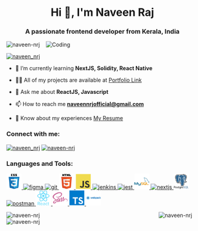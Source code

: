 
<h1 align="center">Hi 👋, I'm Naveen Raj</h1>
<h3 align="center">A passionate frontend developer from Kerala, India</h3>

<img align="right" alt="Coding" width="400" src="[https://camo.githubusercontent.com/c1dcb74cc1c1835b1d716f5051499a2814c683c806b15f04b0eba492863703e9/68747470733a2f2f63646e2e6472696262626c652e636f6d2f75736572732f3733303730332f73637265656e73686f74732f363538313234332f6176656e746f2e676966](https://media4.giphy.com/media/v1.Y2lkPTc5MGI3NjExaXE0emhubGw4OG1qaTIxMHZqZ2d1cW90bnczdmR5dWdwYWF2ZDZrZSZlcD12MV9pbnRlcm5hbF9naWZfYnlfaWQmY3Q9Zw/qgQUggAC3Pfv687qPC/giphy.gif)"/>

<p align="left"> <img src="https://komarev.com/ghpvc/?username=naveen-nrj&label=Profile%20views&color=0e75b6&style=flat" alt="naveen-nrj" /> </p>

<p align="left"> <a href="https://twitter.com/naveen_nrj" target="blank"><img src="https://img.shields.io/twitter/follow/naveen_nrj?logo=twitter&style=for-the-badge" alt="naveen_nrj" /></a> </p>

- 🌱 I’m currently learning **NextJS, Solidity, React Native**

- 👨‍💻 All of my projects are available at [Portfolio Link](https://naveen-raj-portfolio.vercel.app/)

- 💬 Ask me about **ReactJS, Javascript**

- 📫 How to reach me **naveennrjofficial@gmail.com**

- 📄 Know about my experiences [My Resume](https://drive.google.com/file/d/1iRZBimSdUQyM_5T8ebMRmVSunklCIemm/view?usp=share_link)

<h3 align="left">Connect with me:</h3>
<p align="left">
<a href="https://twitter.com/naveen_nrj" target="blank"><img align="center" src="https://raw.githubusercontent.com/rahuldkjain/github-profile-readme-generator/master/src/images/icons/Social/twitter.svg" alt="naveen_nrj" height="30" width="40" /></a>
<a href="https://linkedin.com/in/naveen-nrj" target="blank"><img align="center" src="https://raw.githubusercontent.com/rahuldkjain/github-profile-readme-generator/master/src/images/icons/Social/linked-in-alt.svg" alt="naveen-nrj" height="30" width="40" /></a>
</p>

<h3 align="left">Languages and Tools:</h3>
<p align="left" > <a href="https://www.w3schools.com/css/" target="_blank" rel="noreferrer"> <img src="https://raw.githubusercontent.com/devicons/devicon/master/icons/css3/css3-original-wordmark.svg" alt="css3" width="40" height="40"/> </a> <a href="https://www.figma.com/" target="_blank" rel="noreferrer"> <img src="https://www.vectorlogo.zone/logos/figma/figma-icon.svg" alt="figma" width="40" height="40"/> </a> <a href="https://git-scm.com/" target="_blank" rel="noreferrer"> <img src="https://www.vectorlogo.zone/logos/git-scm/git-scm-icon.svg" alt="git" width="40" height="40"/> </a> <a href="https://www.w3.org/html/" target="_blank" rel="noreferrer"> <img src="https://raw.githubusercontent.com/devicons/devicon/master/icons/html5/html5-original-wordmark.svg" alt="html5" width="40" height="40"/> </a> <a href="https://developer.mozilla.org/en-US/docs/Web/JavaScript" target="_blank" rel="noreferrer"> <img src="https://raw.githubusercontent.com/devicons/devicon/master/icons/javascript/javascript-original.svg" alt="javascript" width="40" height="40"/> </a> <a href="https://www.jenkins.io" target="_blank" rel="noreferrer"> <img src="https://www.vectorlogo.zone/logos/jenkins/jenkins-icon.svg" alt="jenkins" width="40" height="40"/> </a> <a href="https://jestjs.io" target="_blank" rel="noreferrer"> <img src="https://www.vectorlogo.zone/logos/jestjsio/jestjsio-icon.svg" alt="jest" width="40" height="40"/> </a> <a href="https://www.mysql.com/" target="_blank" rel="noreferrer"> <img src="https://raw.githubusercontent.com/devicons/devicon/master/icons/mysql/mysql-original-wordmark.svg" alt="mysql" width="40" height="40"/> </a> <a href="https://nextjs.org/" target="_blank" rel="noreferrer"> <img src="https://cdn.worldvectorlogo.com/logos/nextjs-2.svg" alt="nextjs" width="40" height="40"/> </a> <a href="https://www.postgresql.org" target="_blank" rel="noreferrer"> <img src="https://raw.githubusercontent.com/devicons/devicon/master/icons/postgresql/postgresql-original-wordmark.svg" alt="postgresql" width="40" height="40"/> </a> <a href="https://postman.com" target="_blank" rel="noreferrer"> <img src="https://www.vectorlogo.zone/logos/getpostman/getpostman-icon.svg" alt="postman" width="40" height="40"/> </a> <a href="https://reactjs.org/" target="_blank" rel="noreferrer"> <img src="https://raw.githubusercontent.com/devicons/devicon/master/icons/react/react-original-wordmark.svg" alt="react" width="40" height="40"/> </a> <a href="https://sass-lang.com" target="_blank" rel="noreferrer"> <img src="https://raw.githubusercontent.com/devicons/devicon/master/icons/sass/sass-original.svg" alt="sass" width="40" height="40"/> </a> <a href="https://www.typescriptlang.org/" target="_blank" rel="noreferrer"> <img src="https://raw.githubusercontent.com/devicons/devicon/master/icons/typescript/typescript-original.svg" alt="typescript" width="40" height="40"/> </a> <a href="https://webpack.js.org" target="_blank" rel="noreferrer"> <img src="https://raw.githubusercontent.com/devicons/devicon/d00d0969292a6569d45b06d3f350f463a0107b0d/icons/webpack/webpack-original-wordmark.svg" alt="webpack" width="40" height="40"/> </a> </p>

<p><img align="left" width="400" src="https://github-readme-streak-stats.herokuapp.com/?user=naveen-nrj&" alt="naveen-nrj" /></p>
<p><img align="left" src="https://github-readme-stats.vercel.app/api/top-langs?username=naveen-nrj&show_icons=true&locale=en&layout=compact" alt="naveen-nrj" /></p>
<p>&nbsp;<img align="left" src="https://github-readme-stats.vercel.app/api?username=naveen-nrj&show_icons=true&locale=en" alt="naveen-nrj" /></p>
